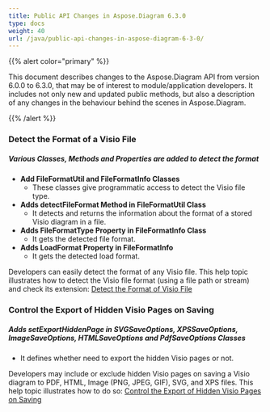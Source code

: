 ```yaml
---
title: Public API Changes in Aspose.Diagram 6.3.0
type: docs
weight: 40
url: /java/public-api-changes-in-aspose-diagram-6-3-0/
---
```


{{% alert color="primary" %}} 

This document describes changes to the Aspose.Diagram API from version 6.0.0 to 6.3.0, that may be of interest to module/application developers. It includes not only new and updated public methods, but also a description of any changes in the behaviour behind the scenes in Aspose.Diagram. 

{{% /alert %}} 
### **Detect the Format of a Visio File**
##### **Various Classes, Methods and Properties are added to detect the format**
- **Add FileFormatUtil and FileFormatInfo Classes** 
  - These classes give programmatic access to detect the Visio file type.
- **Adds detectFileFormat Method in FileFormatUtil Class** 
  - It detects and returns the information about the format of a stored Visio diagram in a file.
- **Adds FileFormatType Property in FileFormatInfo Class** 
  - It gets the detected file format.
- **Adds LoadFormat Property in FileFormatInfo** 
  - It gets the detected load format.

Developers can easily detect the format of any Visio file. This help topic illustrates how to detect the Visio file format (using a file path or stream) and check its extension: [Detect the Format of Visio File](http://www.aspose.com/docs/display/diagramjava/Introduction#Introduction-DetecttheFormatofVisioFile)
### **Control the Export of Hidden Visio Pages on Saving**
##### **Adds setExportHiddenPage in SVGSaveOptions, XPSSaveOptions, ImageSaveOptions, HTMLSaveOptions and PdfSaveOptions Classes**
- It defines whether need to export the hidden Visio pages or not.

Developers may include or exclude hidden Visio pages on saving a Visio diagram to PDF, HTML, Image (PNG, JPEG, GIF), SVG, and XPS files. This help topic illustrates how to do so: [Control the Export of Hidden Visio Pages on Saving](http://www.aspose.com/docs/display/diagramjava/Set+Orientation+and+Control+the+Export+of+Hidden+Visio+Pages+on+Saving#SetOrientationandControltheExportofHiddenVisioPagesonSaving-ControltheExportofHiddenVisioPagesonSaving)
